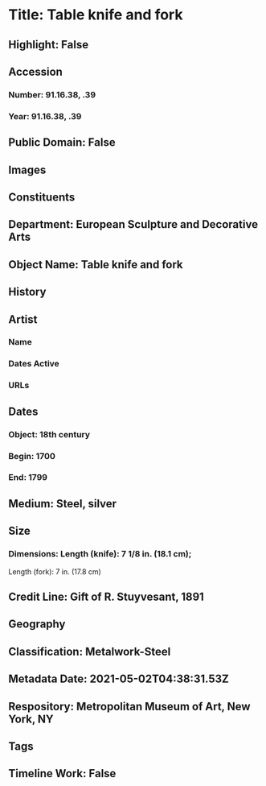 # Title: Table knife and fork
## Highlight: False
## Accession
### Number: 91.16.38, .39
### Year: 91.16.38, .39
## Public Domain: False
## Images
## Constituents
## Department: European Sculpture and Decorative Arts
## Object Name: Table knife and fork
## History
## Artist
### Name
### Dates Active
### URLs
## Dates
### Object: 18th century
### Begin: 1700
### End: 1799
## Medium: Steel, silver
## Size
### Dimensions: Length (knife): 7 1/8 in. (18.1 cm);
Length (fork): 7 in. (17.8 cm)
## Credit Line: Gift of R. Stuyvesant, 1891
## Geography
## Classification: Metalwork-Steel
## Metadata Date: 2021-05-02T04:38:31.53Z
## Respository: Metropolitan Museum of Art, New York, NY
## Tags
## Timeline Work: False